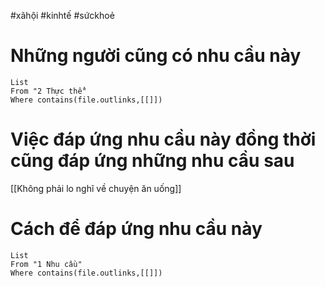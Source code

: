 #xãhội #kinhtế #sứckhoẻ 

# Những người cũng có nhu cầu này
```dataview
List
From "2 Thực thể" 
Where contains(file.outlinks,[[]]) 
```

# Việc đáp ứng nhu cầu này đồng thời cũng đáp ứng những nhu cầu sau
[[Không phải lo nghĩ về chuyện ăn uống]]
# Cách để đáp ứng nhu cầu này
```dataview
List
From "1 Nhu cầu" 
Where contains(file.outlinks,[[]])
```